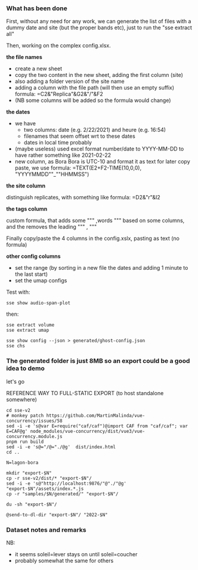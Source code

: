 
### What has been done

First, without any need for any work, we can generate the list of files with a dummy date and site (but the proper bands etc), just to run the "sse extract all"

Then, working on the complex config.xlsx.

**the file names**

- create a new sheet
- copy the two content in the new sheet, adding the first column (site)
- also adding a folder version of the site name
- adding a column with the file path (will then use an empty suffix) formula: =C2&"Replica"&G2&"/"&F2
- (NB some columns will be added so the formula would change)

**the dates**

- we have
  - two columns: date (e.g. 2/22/2021) and heure (e.g. 16:54)
  - filenames that seem offset wrt to these dates
  - dates in local time probably
- (maybe useless) used excel format number/date to YYYY-MM-DD to have rather something like 2021-02-22
- new column, as Bora Bora is UTC-10 and format it as text for later copy paste,
  we use formula: =TEXT(E2+F2-TIME(10,0,0), "YYYYMMDD""_""HHMMSS")

**the site column**

distinguish replicates, with something like formula: =D2&"r"&I2

**the tags column**

custom formula, that adds some """ ,words """ based on some columns, and the removes the leading """ , """

Finally copy/paste the 4 columns in the config.xslx, pasting as text (no formula)

**other config columns**

- set the range (by sorting in a new file the dates and adding 1 minute to the last start)
- set the umap configs

Test with:

    sse show audio-span-plot

then:

    sse extract volume
    sse extract umap
    
    sse show config --json > generated/ghost-config.json
    sse chs

### The generated folder is just 8MB so an export could be a good idea to demo

let's go

REFERENCE WAY TO FULL-STATIC EXPORT (to host standalone somewhere)

~~~
cd sse-v2
# monkey patch https://github.com/MartinMalinda/vue-concurrency/issues/58
sed -i -e 's@var E=require("caf/caf")@import CAF from "caf/caf"; var E=CAF@g' node_modules/vue-concurrency/dist/vue3/vue-concurrency.module.js
pnpm run build
sed -i -e 's@="/@="./@g'  dist/index.html
cd ..

N=lagon-bora

mkdir "export-$N"
cp -r sse-v2/dist/* "export-$N"/
sed -i -e 's@"http://localhost:9876/"@"./"@g' "export-$N"/assets/index.*.js
cp -r "samples/$N/generated/" "export-$N"/

du -sh "export-$N"/

@send-to-dl-dir "export-$N"/ "2022-$N"
~~~

### Dataset notes and remarks

NB:

- it seems soleil=lever stays on until soleil=coucher
- probably somewhat the same for others

